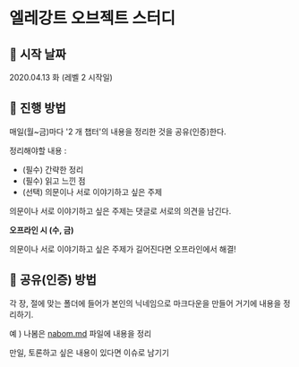 # 엘레강트 오브젝트 스터디

## 🐥 시작 날짜

2020.04.13 화 (레벨 2 시작일)

## 🐥 진행 방법

매일(월~금)마다 '2 개 챕터'의 내용을 정리한 것을 공유(인증)한다.

정리해야할 내용 : 

- (필수) 간략한 정리
- (필수) 읽고 느낀 점
- (선택) 의문이나 서로 이야기하고 싶은 주제

의문이나 서로 이야기하고 싶은 주제는 댓글로 서로의 의견을 남긴다.

**오프라인 시 (수, 금)**

의문이나 서로 이야기하고 싶은 주제가 길어진다면 오프라인에서 해결!

## 🐥 공유(인증) 방법

각 장, 절에 맞는 폴더에 들어가 본인의 닉네임으로 마크다운을 만들어 거기에 내용을 정리하기.

예 ) 나봄은 [nabom.md](http://nabom.md) 파일에 내용을 정리

만일, 토론하고 싶은 내용이 있다면 이슈로 남기기
